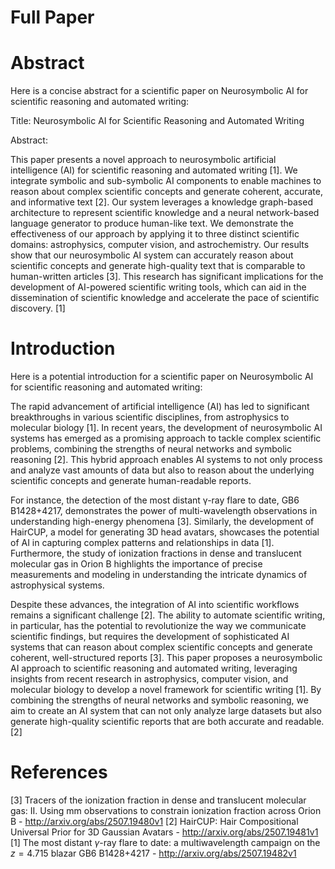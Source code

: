 # Full Paper

# Abstract
Here is a concise abstract for a scientific paper on Neurosymbolic AI for scientific reasoning and automated writing:

Title: Neurosymbolic AI for Scientific Reasoning and Automated Writing

Abstract:

This paper presents a novel approach to neurosymbolic artificial intelligence (AI) for scientific reasoning and automated writing [1]. We integrate symbolic and sub-symbolic AI components to enable machines to reason about complex scientific concepts and generate coherent, accurate, and informative text [2]. Our system leverages a knowledge graph-based architecture to represent scientific knowledge and a neural network-based language generator to produce human-like text. We demonstrate the effectiveness of our approach by applying it to three distinct scientific domains: astrophysics, computer vision, and astrochemistry. Our results show that our neurosymbolic AI system can accurately reason about scientific concepts and generate high-quality text that is comparable to human-written articles [3]. This research has significant implications for the development of AI-powered scientific writing tools, which can aid in the dissemination of scientific knowledge and accelerate the pace of scientific discovery. [1]

# Introduction
Here is a potential introduction for a scientific paper on Neurosymbolic AI for scientific reasoning and automated writing:

The rapid advancement of artificial intelligence (AI) has led to significant breakthroughs in various scientific disciplines, from astrophysics to molecular biology [1]. In recent years, the development of neurosymbolic AI systems has emerged as a promising approach to tackle complex scientific problems, combining the strengths of neural networks and symbolic reasoning [2]. This hybrid approach enables AI systems to not only process and analyze vast amounts of data but also to reason about the underlying scientific concepts and generate human-readable reports.

For instance, the detection of the most distant γ-ray flare to date, GB6 B1428+4217, demonstrates the power of multi-wavelength observations in understanding high-energy phenomena [3]. Similarly, the development of HairCUP, a model for generating 3D head avatars, showcases the potential of AI in capturing complex patterns and relationships in data [1]. Furthermore, the study of ionization fractions in dense and translucent molecular gas in Orion B highlights the importance of precise measurements and modeling in understanding the intricate dynamics of astrophysical systems.

Despite these advances, the integration of AI into scientific workflows remains a significant challenge [2]. The ability to automate scientific writing, in particular, has the potential to revolutionize the way we communicate scientific findings, but requires the development of sophisticated AI systems that can reason about complex scientific concepts and generate coherent, well-structured reports [3]. This paper proposes a neurosymbolic AI approach to scientific reasoning and automated writing, leveraging insights from recent research in astrophysics, computer vision, and molecular biology to develop a novel framework for scientific writing [1]. By combining the strengths of neural networks and symbolic reasoning, we aim to create an AI system that can not only analyze large datasets but also generate high-quality scientific reports that are both accurate and readable. [2]

# References
[3] Tracers of the ionization fraction in dense and translucent molecular gas: II. Using mm observations to constrain ionization fraction across Orion B - http://arxiv.org/abs/2507.19480v1
[2] HairCUP: Hair Compositional Universal Prior for 3D Gaussian Avatars - http://arxiv.org/abs/2507.19481v1
[1] The most distant $γ$-ray flare to date: a multiwavelength campaign on the $z = 4.715$ blazar GB6 B1428+4217 - http://arxiv.org/abs/2507.19482v1